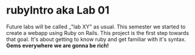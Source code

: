 # rubyIntro aka Lab 01

Future labs will be called _"lab XY" as usual. This semester we started to create a webapp using Ruby on Rails. This project is the first step towards that goal. It's about getting to know ruby and get familiar with it's syntax. **Gems everywhere we are gonna be rich!**
